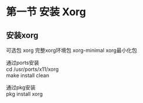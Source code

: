 # 第一节 安装 Xorg

## 安装xorg <a href="an-zhuang-xorg" id="an-zhuang-xorg"></a>

可选包 xorg 完整xorg环境包 xorg-minimal xorg最小化包

通过ports安装\
cd /usr/ports/x11/xorg\
make install clean

通过pkg安装\
pkg install xorg
